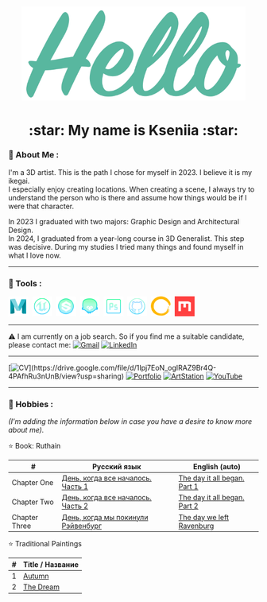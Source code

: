 <div align="center">
 <img src="https://github.com/AlfBerht/AlfBerht/blob/main/Hello/08.png" width="450px"/>
   
 <h1>
  :star: My name is Kseniia :star:
 </h1></div>

### :jigsaw: About Me :

<div>
 I'm a 3D artist. This is the path I chose for myself in 2023. I believe it is my ikegai.<br />
 I especially enjoy creating locations. When creating a scene, I always try to understand the person who is there and assume how things would be if I were that character.<br />
 
 In 2023 I graduated with two majors: Graphic Design and Architectural Design.<br />
 In 2024, I graduated from a year-long course in 3D Generalist. This step was decisive. During my studies I tried many things and found myself in what I love now.

 ---

### :jigsaw: Tools :

<div>
  <img src="https://github.com/AlfBerht/AlfBerht/blob/main/Logos/Maya%2002.png" title="Maya" alt="Maya" width="40" height="40"/>&nbsp;
  <img src="https://github.com/AlfBerht/AlfBerht/blob/main/Logos/Unreal.png" title="Unreal Engine 5" alt="Unreal Engine 5" width="40" height="40"/>&nbsp;
  <img src="https://github.com/AlfBerht/AlfBerht/blob/main/Logos/Substance.png" title="Substance Painter & Designer" alt="Substance Painter & Designer" width="40" height="40"/>&nbsp;
  <img src="https://github.com/AlfBerht/AlfBerht/blob/main/Logos/Marmoset_02.png" title="Marmoset Toolbag" alt="Marmoset Toolbag" width="40" height="40"/>&nbsp;
  <img src="https://github.com/AlfBerht/AlfBerht/blob/main/Logos/Photoshop.png" title="Photoshop" alt="Photoshop" width="40" height="40"/>&nbsp;
  <img src="https://github.com/AlfBerht/AlfBerht/blob/main/Logos/GitHub.png" title="GitHub" alt="GitHub" width="40" height="40"/>&nbsp;
  <img src="https://github.com/AlfBerht/AlfBerht/blob/main/Logos/Gaea.png" title="Gaea" alt="Gaea" width="40" height="40"/>&nbsp;
  <img src="https://github.com/AlfBerht/AlfBerht/blob/main/Logos/QuixelMixer.png" title="QuixelMixer" alt="QuixelMixer" width="40" height="40"/>&nbsp;
</div>

---

:warning: I am currently on a job search. So if you find me a suitable candidate, please contact me: [![Gmail](https://img.shields.io/badge/-Gmail-f03c15?style=flat&logo=gmail&logoColor=white)](mailto:alfberht@gmail.com) [![LinkedIn](https://img.shields.io/badge/-LinkedIn-1589F0?style=flat&logo=Linkedin&logoColor=white)](https://www.linkedin.com/in/alfberht/)

---

[![CV](https://img.shields.io/badge/-CV-31a097?style=flat")](https://drive.google.com/file/d/1Ipj7EoN_ogIRAZ9Br4Q-4PAfhRu3nUnB/view?usp=sharing) [![Portfolio](https://img.shields.io/badge/-Portfolio-0095b6?style=flat)](https://drive.google.com/file/d/1aFzhWExEO1rxM27PldG456-66aycrjU8/view?usp=sharing) [![ArtStation](https://img.shields.io/badge/-ArtStation-blue?style=flat&logo=artstation&logoColor=white)](https://alfberht.artstation.com/) [![YouTube](https://img.shields.io/badge/YouTube-f03c15?style=flat&logo=youtube&logoColor=white)](https://www.youtube.com/playlist?list=PL5t-oG0fyTFpw8Nwdy6QA4YbA6WEMsOgF)

---

### :jigsaw: Hobbies :
*(I'm adding the information below in case you have a desire to know more about me).*

:star: Book: Ruthain<br />


|        #         |   Русский язык    |  English (auto)    |
|  -------------   |   -------------   |    -------------   |
|   Chapter One    |   [День, когда все началось. Часть 1](https://github.com/AlfBerht/Ruthain/blob/main/Rus/%D0%93%D0%BB%D0%B0%D0%B2%D0%B0%2001%20%D0%94%D0%B5%D0%BD%D1%8C%2C%20%D0%BA%D0%BE%D0%B3%D0%B4%D0%B0%20%D0%B2%D1%81%D0%B5%20%D0%BD%D0%B0%D1%87%D0%B0%D0%BB%D0%BE%D1%81%D1%8C.%20%D0%A7%D0%B0%D1%81%D1%82%D1%8C%201.pdf)  | [The day it all began. Part 1](https://github.com/AlfBerht/Ruthain/blob/main/Eng/Chapter%2001%20The%20day%20it%20all%20began.%20Part%201.pdf) |
|   Chapter Two    |   [День, когда все началось. Часть 2](https://github.com/AlfBerht/Ruthain/blob/main/Rus/%D0%93%D0%BB%D0%B0%D0%B2%D0%B0%2002%20%D0%94%D0%B5%D0%BD%D1%8C%2C%20%D0%BA%D0%BE%D0%B3%D0%B4%D0%B0%20%D0%B2%D1%81%D0%B5%20%D0%BD%D0%B0%D1%87%D0%B0%D0%BB%D0%BE%D1%81%D1%8C.%20%D0%A7%D0%B0%D1%81%D1%82%D1%8C%202.pdf)  | [The day it all began. Part 2](https://github.com/AlfBerht/Ruthain/blob/main/Eng/Chapter%2002%20The%20day%20it%20all%20began.%20Part%202.pdf) |
|   Chapter Three  |   [День, когда мы покинули Рэйвенбург](https://github.com/AlfBerht/Ruthain/blob/main/Rus/%D0%93%D0%BB%D0%B0%D0%B2%D0%B0%2003%20%D0%94%D0%B5%D0%BD%D1%8C%2C%20%D0%BA%D0%BE%D0%B3%D0%B4%D0%B0%20%D0%BC%D1%8B%20%D0%BF%D0%BE%D0%BA%D0%B8%D0%BD%D1%83%D0%BB%D0%B8%20%D0%A0%D1%8D%D0%B9%D0%B2%D0%B5%D0%BD%D0%B1%D1%83%D1%80%D0%B3.pdf)  | [The day we left Ravenburg](https://github.com/AlfBerht/Ruthain/blob/main/Eng/Chapter%2003%20The%20day%20we%20left%20Ravenburg.pdf) |

:star: Traditional Paintings

|        #        |   Title / Название  |
|  -------------  |   -------------   |
|        1        |   [Autumn](https://github.com/AlfBerht/TraditionalPaintings/blob/main/Autumn.pdf)  |
|        2        |   [The Dream](https://github.com/AlfBerht/TraditionalPaintings/blob/main/TheDream.pdf)  |
